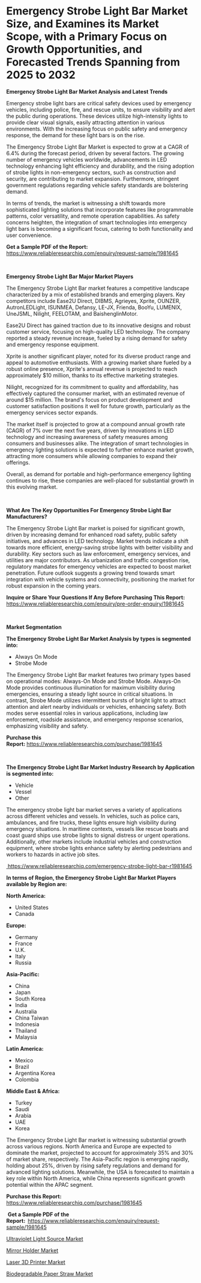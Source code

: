 <p><h1>Emergency Strobe Light Bar Market Size, and Examines its Market Scope, with a Primary Focus on Growth Opportunities, and Forecasted Trends Spanning from 2025 to 2032</h1></p><p><strong>Emergency Strobe Light Bar Market Analysis and Latest Trends</strong></p>
<p><p>Emergency strobe light bars are critical safety devices used by emergency vehicles, including police, fire, and rescue units, to ensure visibility and alert the public during operations. These devices utilize high-intensity lights to provide clear visual signals, easily attracting attention in various environments. With the increasing focus on public safety and emergency response, the demand for these light bars is on the rise.</p><p>The Emergency Strobe Light Bar Market is expected to grow at a CAGR of 6.4% during the forecast period, driven by several factors. The growing number of emergency vehicles worldwide, advancements in LED technology enhancing light efficiency and durability, and the rising adoption of strobe lights in non-emergency sectors, such as construction and security, are contributing to market expansion. Furthermore, stringent government regulations regarding vehicle safety standards are bolstering demand.</p><p>In terms of trends, the market is witnessing a shift towards more sophisticated lighting solutions that incorporate features like programmable patterns, color versatility, and remote operation capabilities. As safety concerns heighten, the integration of smart technologies into emergency light bars is becoming a significant focus, catering to both functionality and user convenience.</p></p>
<p><strong>Get a Sample PDF of the Report:&nbsp;</strong> <a href="https://www.reliableresearchiq.com/enquiry/request-sample/1981645?utm_campaign=1088&utm_medium=2&utm_source=Github&utm_content=ia&utm_term=08022025&utm_id=emergency-strobe-light-bar">https://www.reliableresearchiq.com/enquiry/request-sample/1981645</a></p>
<p>&nbsp;</p>
<p><strong>Emergency Strobe Light Bar Major Market Players</strong></p>
<p><p>The Emergency Strobe Light Bar market features a competitive landscape characterized by a mix of established brands and emerging players. Key competitors include Ease2U Direct, DIBMS, Agrieyes, Xprite, OUNZER, AutronLEDLight, ISUNMEA, Defansy, LE-JX, Frienda, BooYu, LUMENIX, UneJSML, Nilight, FEELOTAM, and BaishenglinMotor. </p><p>Ease2U Direct has gained traction due to its innovative designs and robust customer service, focusing on high-quality LED technology. The company reported a steady revenue increase, fueled by a rising demand for safety and emergency response equipment. </p><p>Xprite is another significant player, noted for its diverse product range and appeal to automotive enthusiasts. With a growing market share fueled by a robust online presence, Xprite's annual revenue is projected to reach approximately $10 million, thanks to its effective marketing strategies.</p><p>Nilight, recognized for its commitment to quality and affordability, has effectively captured the consumer market, with an estimated revenue of around $15 million. The brand's focus on product development and customer satisfaction positions it well for future growth, particularly as the emergency services sector expands.</p><p>The market itself is projected to grow at a compound annual growth rate (CAGR) of 7% over the next five years, driven by innovations in LED technology and increasing awareness of safety measures among consumers and businesses alike. The integration of smart technologies in emergency lighting solutions is expected to further enhance market growth, attracting more consumers while allowing companies to expand their offerings. </p><p>Overall, as demand for portable and high-performance emergency lighting continues to rise, these companies are well-placed for substantial growth in this evolving market.</p></p>
<p>&nbsp;</p>
<p><strong>What Are The Key Opportunities For Emergency Strobe Light Bar Manufacturers?</strong></p>
<p><p>The Emergency Strobe Light Bar market is poised for significant growth, driven by increasing demand for enhanced road safety, public safety initiatives, and advances in LED technology. Market trends indicate a shift towards more efficient, energy-saving strobe lights with better visibility and durability. Key sectors such as law enforcement, emergency services, and utilities are major contributors. As urbanization and traffic congestion rise, regulatory mandates for emergency vehicles are expected to boost market penetration. Future outlook suggests a growing trend towards smart integration with vehicle systems and connectivity, positioning the market for robust expansion in the coming years.</p></p>
<p><strong>Inquire or Share Your Questions If Any Before Purchasing This Report:</strong> <a href="https://www.reliableresearchiq.com/enquiry/pre-order-enquiry/1981645?utm_campaign=1088&utm_medium=2&utm_source=Github&utm_content=ia&utm_term=08022025&utm_id=emergency-strobe-light-bar">https://www.reliableresearchiq.com/enquiry/pre-order-enquiry/1981645</a></p>
<p>&nbsp;</p>
<p><strong>Market Segmentation</strong></p>
<p><strong>The Emergency Strobe Light Bar Market Analysis by types is segmented into:</strong></p>
<p><ul><li>Always On Mode</li><li>Strobe Mode</li></ul></p>
<p><p>The Emergency Strobe Light Bar market features two primary types based on operational modes: Always-On Mode and Strobe Mode. Always-On Mode provides continuous illumination for maximum visibility during emergencies, ensuring a steady light source in critical situations. In contrast, Strobe Mode utilizes intermittent bursts of bright light to attract attention and alert nearby individuals or vehicles, enhancing safety. Both modes serve essential roles in various applications, including law enforcement, roadside assistance, and emergency response scenarios, emphasizing visibility and safety.</p></p>
<p><strong>Purchase this Report:&nbsp;</strong><a href="https://www.reliableresearchiq.com/purchase/1981645?utm_campaign=1088&utm_medium=2&utm_source=Github&utm_content=ia&utm_term=08022025&utm_id=emergency-strobe-light-bar">https://www.reliableresearchiq.com/purchase/1981645</a></p>
<p>&nbsp;</p>
<p><strong>The Emergency Strobe Light Bar Market Industry Research by Application is segmented into:</strong></p>
<p><ul><li>Vehicle</li><li>Vessel</li><li>Other</li></ul></p>
<p><p>The emergency strobe light bar market serves a variety of applications across different vehicles and vessels. In vehicles, such as police cars, ambulances, and fire trucks, these lights ensure high visibility during emergency situations. In maritime contexts, vessels like rescue boats and coast guard ships use strobe lights to signal distress or urgent operations. Additionally, other markets include industrial vehicles and construction equipment, where strobe lights enhance safety by alerting pedestrians and workers to hazards in active job sites.</p></p>
<p><a href="https://www.reliableresearchiq.com/emergency-strobe-light-bar-r1981645?utm_campaign=1088&utm_medium=2&utm_source=Github&utm_content=ia&utm_term=08022025&utm_id=emergency-strobe-light-bar">&nbsp;https://www.reliableresearchiq.com/emergency-strobe-light-bar-r1981645</a></p>
<p><strong>In terms of Region, the Emergency Strobe Light Bar Market Players available by Region are:</strong></p>
<p>
    <p> <strong> North America: </strong>
        <ul>
            <li>United States</li>
            <li>Canada</li>
        </ul>
        </p> 
    <p> <strong> Europe: </strong>
        <ul>
            <li>Germany</li>
            <li>France</li>
            <li>U.K.</li>
            <li>Italy</li>
            <li>Russia</li>
        </ul>
        </p> 
    <p> <strong> Asia-Pacific: </strong>
        <ul>
            <li>China</li>
            <li>Japan</li>
            <li>South Korea</li>
            <li>India</li>
            <li>Australia</li>
            <li>China Taiwan</li>
            <li>Indonesia</li>
            <li>Thailand</li>
            <li>Malaysia</li>
        </ul>
        </p> 
    <p> <strong> Latin America: </strong>
        <ul>
            <li>Mexico</li>
            <li>Brazil</li>
            <li>Argentina Korea</li>
            <li>Colombia</li>
        </ul>
        </p> 
    <p> <strong> Middle East & Africa: </strong>
        <ul>
            <li>Turkey</li>
            <li>Saudi</li>
            <li>Arabia</li>
            <li>UAE</li>
            <li>Korea</li>
        </ul>
    </p>
    </p>
<p><p>The Emergency Strobe Light Bar market is witnessing substantial growth across various regions. North America and Europe are expected to dominate the market, projected to account for approximately 35% and 30% of market share, respectively. The Asia-Pacific region is emerging rapidly, holding about 25%, driven by rising safety regulations and demand for advanced lighting solutions. Meanwhile, the USA is forecasted to maintain a key role within North America, while China represents significant growth potential within the APAC segment.</p></p>
<p><strong>Purchase this Report: </strong><a href="https://www.reliableresearchiq.com/purchase/1981645?utm_campaign=1088&utm_medium=2&utm_source=Github&utm_content=ia&utm_term=08022025&utm_id=emergency-strobe-light-bar">https://www.reliableresearchiq.com/purchase/1981645</a></p>
<p>&nbsp;<strong>Get a Sample PDF of the Report:&nbsp;&nbsp;</strong><a href="https://www.reliableresearchiq.com/enquiry/request-sample/1981645?utm_campaign=1088&utm_medium=2&utm_source=Github&utm_content=ia&utm_term=08022025&utm_id=emergency-strobe-light-bar">https://www.reliableresearchiq.com/enquiry/request-sample/1981645</a></p>
<p><strong></strong></p>
<p><p><a href="https://github.com/rebikamileny/Market-Research-Report-List-1/blob/main/ultraviolet-light-source-market.md?utm_campaign=1088&utm_medium=2&utm_source=Github&utm_content=ia&utm_term=08022025&utm_id=emergency-strobe-light-bar">Ultraviolet Light Source Market</a></p><p><a href="https://github.com/ratzkadria/Market-Research-Report-List-1/blob/main/mirror-holder-market.md?utm_campaign=1088&utm_medium=2&utm_source=Github&utm_content=ia&utm_term=08022025&utm_id=emergency-strobe-light-bar">Mirror Holder Market</a></p><p><a href="https://github.com/farklasu/Market-Research-Report-List-1/blob/main/laser-3d-printer-market.md?utm_campaign=1088&utm_medium=2&utm_source=Github&utm_content=ia&utm_term=08022025&utm_id=emergency-strobe-light-bar">Laser 3D Printer Market</a></p><p><a href="https://github.com/armsinwan/Market-Research-Report-List-1/blob/main/biodegradable-paper-straw-market.md?utm_campaign=1088&utm_medium=2&utm_source=Github&utm_content=ia&utm_term=08022025&utm_id=emergency-strobe-light-bar">Biodegradable Paper Straw Market</a></p></p>